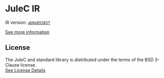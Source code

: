 # JuleC IR

IR version: [`ab0e85385f`](https://github.com/julelang/jule/tree/ab0e85385f959e192b0831f2fb5253e5347ddd8b)

[See more information](https://manual.jule.dev/getting-started/installation/compiling-from-source/compile-from-ir)

## License

The JuleC and standard library is distributed under the terms of the BSD 3-Clause license. \
[See License Details](./LICENSE)
